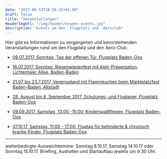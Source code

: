 ```yaml
---
date: "2017-06-13T18:58:22+01:00"
draft: false
title: "Veranstaltungen"
HeaderImgUrl: "/img/header/header-events.jpg"
description: "Events um den  Flugplatz und  Aeroclub"
---
```

Hier gibt es Informationen zu vergangenen und bevorstehenden Veranstaltungen rund um den Flugplatz und den Aero-Club. 
 
* <a href = "/flugplatzfest">09.07.2017, Sonntag, Tag der offenen Tür, Flugplatz Baden-Oos</a>
* <a href = "/riesenwiesenfest">16.07.2017, Sonntag, Riesenwiesenfest mit Astir-Präsentation, Lichtentaler Allee, Baden-Baden</a>
* <a href = "/marktplatzfest"> 21.07 bis 23.7.2017, Vereinsstand mit Flammkuchen beim Marktplatzfest Baden-Baden, Altstadt</a>
* <a href = "">28. August bis 8. September 2017,  Schulungs- und Fluglager, Flugplatz Baden-Oos</a>
* <a href = "http://www.unser-ferienprogramm.de/awo-baden-baden/veranstaltung.php?id=21969&s=&a=0&k=">09.09.2017, Samstag, 13:00 -15:00, Kinderspaßfliegen, Flugplatz Baden-Oos</a>

* <a href = "/img/events/AEC_Einladung_Kinderfliegen_2017.jpg">07.10.17, Samstag, 11:00 - 17:00, Flugtag für behinderte & chronisch kranke Kinder, Flugplatz Baden-Oos</a>
---
wetterbedingte Ausweichtermine: Sonntag 8.10.17, Samstag 14.10.17 oder Sonntag 15.10.17.
Briefing, Aushallen und Startaufbau jeweils um 9:30 Uhr.



